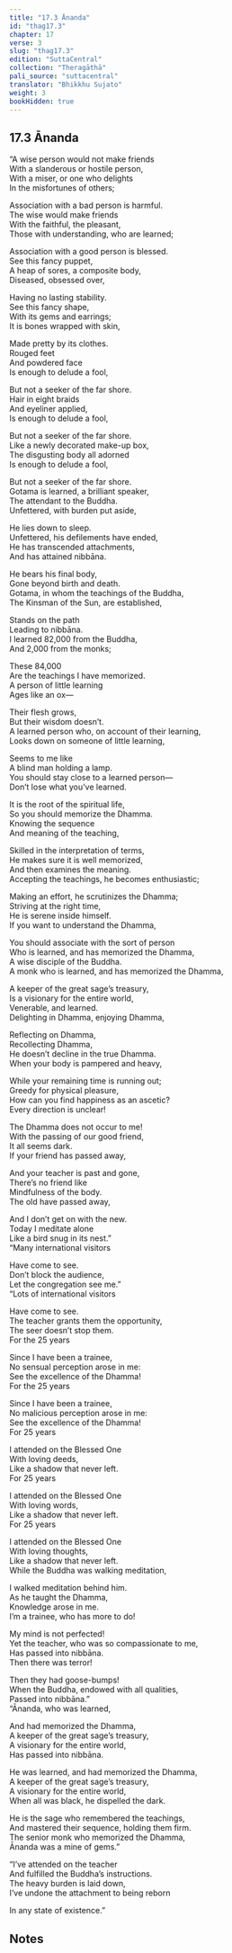 ```yaml
---
title: "17.3 Ānanda"
id: "thag17.3"
chapter: 17
verse: 3
slug: "thag17.3"
edition: "SuttaCentral"
collection: "Theragāthā"
pali_source: "suttacentral"
translator: "Bhikkhu Sujato"
weight: 3
bookHidden: true
---
```


## 17.3 Ānanda  

“A wise person would not make friends  
With a slanderous or hostile person,  
With a miser, or one who delights  
In the misfortunes of others;  

Association with a bad person is harmful.  
The wise would make friends  
With the faithful, the pleasant,  
Those with understanding, who are learned;  

Association with a good person is blessed.  
See this fancy puppet,  
A heap of sores, a composite body,  
Diseased, obsessed over,  

Having no lasting stability.  
See this fancy shape,  
With its gems and earrings;  
It is bones wrapped with skin,  

Made pretty by its clothes.  
Rouged feet  
And powdered face  
Is enough to delude a fool,  

But not a seeker of the far shore.  
Hair in eight braids  
And eyeliner applied,  
Is enough to delude a fool,  

But not a seeker of the far shore.  
Like a newly decorated make-up box,  
The disgusting body all adorned  
Is enough to delude a fool,  

But not a seeker of the far shore.  
Gotama is learned, a brilliant speaker,  
The attendant to the Buddha.  
Unfettered, with burden put aside,  

He lies down to sleep.  
Unfettered, his defilements have ended,  
He has transcended attachments,  
And has attained nibbāna.  

He bears his final body,  
Gone beyond birth and death.  
Gotama, in whom the teachings of the Buddha,  
The Kinsman of the Sun, are established,  

Stands on the path  
Leading to nibbāna.  
I learned 82,000 from the Buddha,  
And 2,000 from the monks;  

These 84,000  
Are the teachings I have memorized.  
A person of little learning  
Ages like an ox—  

Their flesh grows,  
But their wisdom doesn’t.  
A learned person who, on account of their learning,  
Looks down on someone of little learning,  

Seems to me like  
A blind man holding a lamp.  
You should stay close to a learned person—  
Don’t lose what you’ve learned.  

It is the root of the spiritual life,  
So you should memorize the Dhamma.  
Knowing the sequence  
And meaning of the teaching,  

Skilled in the interpretation of terms,  
He makes sure it is well memorized,  
And then examines the meaning.  
Accepting the teachings, he becomes enthusiastic;  

Making an effort, he scrutinizes the Dhamma;  
Striving at the right time,  
He is serene inside himself.  
If you want to understand the Dhamma,  

You should associate with the sort of person  
Who is learned, and has memorized the Dhamma,  
A wise disciple of the Buddha.  
A monk who is learned, and has memorized the Dhamma,  

A keeper of the great sage’s treasury,  
Is a visionary for the entire world,  
Venerable, and learned.  
Delighting in Dhamma, enjoying Dhamma,  

Reflecting on Dhamma,  
Recollecting Dhamma,  
He doesn’t decline in the true Dhamma.  
When your body is pampered and heavy,  

While your remaining time is running out;  
Greedy for physical pleasure,  
How can you find happiness as an ascetic?  
Every direction is unclear!  

The Dhamma does not occur to me!  
With the passing of our good friend,  
It all seems dark.  
If your friend has passed away,  

And your teacher is past and gone,  
There’s no friend like  
Mindfulness of the body.  
The old have passed away,  

And I don’t get on with the new.  
Today I meditate alone  
Like a bird snug in its nest.”  
“Many international visitors  

Have come to see.  
Don’t block the audience,  
Let the congregation see me.”  
“Lots of international visitors  

Have come to see.  
The teacher grants them the opportunity,  
The seer doesn’t stop them.  
For the 25 years  

Since I have been a trainee,  
No sensual perception arose in me:  
See the excellence of the Dhamma!  
For the 25 years  

Since I have been a trainee,  
No malicious perception arose in me:  
See the excellence of the Dhamma!  
For 25 years  

I attended on the Blessed One  
With loving deeds,  
Like a shadow that never left.  
For 25 years  

I attended on the Blessed One  
With loving words,  
Like a shadow that never left.  
For 25 years  

I attended on the Blessed One  
With loving thoughts,  
Like a shadow that never left.  
While the Buddha was walking meditation,  

I walked meditation behind him.  
As he taught the Dhamma,  
Knowledge arose in me.  
I’m a trainee, who has more to do!  

My mind is not perfected!  
Yet the teacher, who was so compassionate to me,  
Has passed into nibbāna.  
Then there was terror!  

Then they had goose-bumps!  
When the Buddha, endowed with all qualities,  
Passed into nibbāna.”  
“Ānanda, who was learned,  

And had memorized the Dhamma,  
A keeper of the great sage’s treasury,  
A visionary for the entire world,  
Has passed into nibbāna.  

He was learned, and had memorized the Dhamma,  
A keeper of the great sage’s treasury,  
A visionary for the entire world,  
When all was black, he dispelled the dark.  

He is the sage who remembered the teachings,  
And mastered their sequence, holding them firm.  
The senior monk who memorized the Dhamma,  
Ānanda was a mine of gems.”  

“I’ve attended on the teacher  
And fulfilled the Buddha’s instructions.  
The heavy burden is laid down,  
I’ve undone the attachment to being reborn  

In any state of existence.”

## Notes
